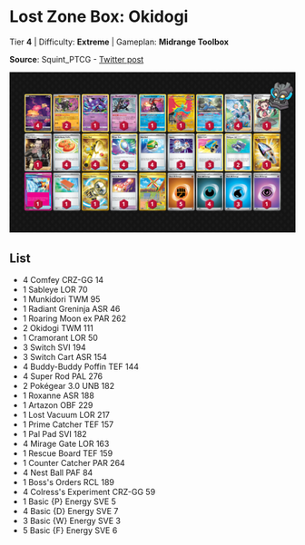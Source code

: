 # Lost Zone Box: Okidogi

Tier **4** | Difficulty: **Extreme** | Gameplan: **Midrange Toolbox**

**Source**: Squint_PTCG - [Twitter post](https://x.com/Squint_PTCG/status/1797322516949500340)

![decklist](../../!Images/Standard/11BRS-TWM/LZB%20Okidogi.png)

## List
* 4 Comfey CRZ-GG 14
* 1 Sableye LOR 70
* 1 Munkidori TWM 95
* 1 Radiant Greninja ASR 46
* 1 Roaring Moon ex PAR 262
* 2 Okidogi TWM 111
* 1 Cramorant LOR 50
* 3 Switch SVI 194
* 3 Switch Cart ASR 154
* 4 Buddy-Buddy Poffin TEF 144
* 4 Super Rod PAL 276
* 2 Pokégear 3.0 UNB 182
* 1 Roxanne ASR 188
* 1 Artazon OBF 229
* 1 Lost Vacuum LOR 217
* 1 Prime Catcher TEF 157
* 1 Pal Pad SVI 182
* 4 Mirage Gate LOR 163
* 1 Rescue Board TEF 159
* 1 Counter Catcher PAR 264
* 4 Nest Ball PAF 84
* 1 Boss's Orders RCL 189
* 4 Colress's Experiment CRZ-GG 59
* 1 Basic {P} Energy SVE 5
* 4 Basic {D} Energy SVE 7
* 3 Basic {W} Energy SVE 3
* 5 Basic {F} Energy SVE 6
